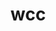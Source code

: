 # wcc

<!-- I teach [CPS 161: An Introduction to Programming with Java](http://www.wccnet.edu/academics/classes/information/view/class/CPS%20161/).

My wife and I take classes:
Our classes
* [GDT 100: Typography](GDT100)
* [GDT 106: Illustrator Graphics](GDT106)-->
